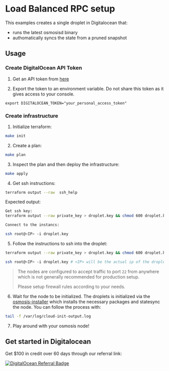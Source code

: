 # Load Balanced RPC setup

This examples creates a single droplet in Digitalocean that:

- runs the latest osmosisd binary
- authomatically syncs the state from a pruned snapshot

## Usage

### Create DigitalOcean API Token

1. Get an API token from [here](https://cloud.digitalocean.com/account/api)

2. Export the token to an environment variable. Do not share this token as it gives access to your console.

```
export DIGITALOCEAN_TOKEN="your_personal_access_token"
```

### Create infrastructure

1. Initialize terraform:

```bash
make init
```

2. Create a plan:

```bash
make plan
```

3. Inspect the plan and then deploy the infrastructure:

```bash
make apply
```

4. Get ssh instructions:

```bash
terraform output --raw  ssh_help 
```

Expected output:

```bash
Get ssh key:
terraform output --raw private_key > droplet.key && chmod 600 droplet.key

Connect to the instancs:

ssh root@<IP> -i droplet.key
```

5. Follow the instructions to ssh into the droplet:

```bash
terraform output --raw private_key > droplet.key && chmod 600 droplet.key

ssh root@<IP> -i droplet.key # <IP> will be the actual ip of the droplet
```

> The nodes are configured to accept traffic to port `22` from anywhere which is not
> generally recommended for production setup.
>
> Please setup firewall rules according to your needs.

6. Wait for the node to be initialized. The droplets is initialized via the [osmosis-installer](https://github.com/osmosis-labs/osmosis-installer) which installs the necessary packages and statesync the node. You can follow the process with:

```bash
tail -f /var/log/cloud-init-output.log
```

7. Play around with your osmosis node!

## Get started in Digitalocean

Get $100 in credit over 60 days through our referral link:

[![DigitalOcean Referral Badge](https://web-platforms.sfo2.digitaloceanspaces.com/WWW/Badge%203.svg)](https://www.digitalocean.com/?refcode=f6e2bb0e0af7&utm_campaign=Referral_Invite&utm_medium=Referral_Program&utm_source=badge)
